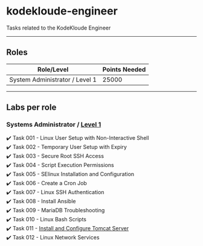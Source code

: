 # kodekloude-engineer


Tasks related to the KodeKloude Engineer

---

## Roles

| Role/Level | Points Needed |
| ---- | ---- |
| System Administrator / Level 1 | 25000 |

---

## Labs per role

### Systems Administrator / [Level 1](./Level_01/)

✔️ Task 001 - Linux User Setup with Non-Interactive Shell  
✔️ Task 002 - Temporary User Setup with Expiry  
✔️ Task 003 - Secure Root SSH Access  
✔️ Task 004 - Script Execution Permissions  
✔️ Task 005 - SElinux Installation and Configuration  
✔️ Task 006 - Create a Cron Job  
✔️ Task 007 - Linux SSH Authentication  
✔️ Task 008 - Install Ansible  
✔️ Task 009 - MariaDB Troubleshooting  
✔️ Task 010 - Linux Bash Scripts  
✔️ Task 011 - [Install and Configure Tomcat Server](./Level_01/Tasks_11-20/Task-11.md)  
✔️ Task 012 - Linux Network Services  
